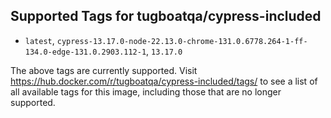 ## Supported Tags for tugboatqa/cypress-included

* `latest`, `cypress-13.17.0-node-22.13.0-chrome-131.0.6778.264-1-ff-134.0-edge-131.0.2903.112-1`, `13.17.0`

The above tags are currently supported. Visit https://hub.docker.com/r/tugboatqa/cypress-included/tags/ to see a list of all available tags for this image, including those that are no longer supported.
